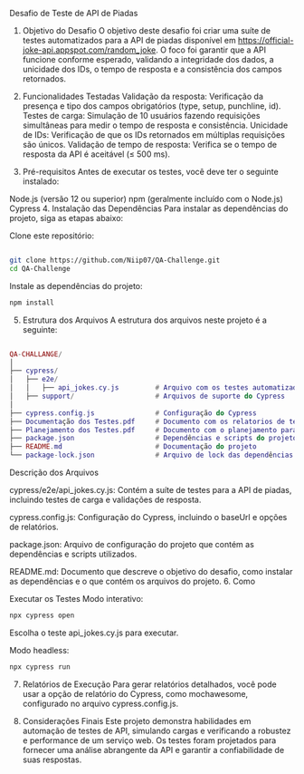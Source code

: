 Desafio de Teste de API de Piadas

1. Objetivo do Desafio
   O objetivo deste desafio foi criar uma suíte de testes automatizados para a API de piadas disponível em https://official-joke-api.appspot.com/random_joke. O foco foi garantir que a API funcione conforme esperado, validando a integridade dos dados, a unicidade dos IDs, o tempo de resposta e a consistência dos campos retornados.

2. Funcionalidades Testadas
   Validação da resposta: Verificação da presença e tipo dos campos obrigatórios (type, setup, punchline, id).
   Testes de carga: Simulação de 10 usuários fazendo requisições simultâneas para medir o tempo de resposta e consistência.
   Unicidade de IDs: Verificação de que os IDs retornados em múltiplas requisições são únicos.
   Validação de tempo de resposta: Verifica se o tempo de resposta da API é aceitável (≤ 500 ms).
3. Pré-requisitos
   Antes de executar os testes, você deve ter o seguinte instalado:

Node.js (versão 12 ou superior)
npm (geralmente incluído com o Node.js)
Cypress 4. Instalação das Dependências
Para instalar as dependências do projeto, siga as etapas abaixo:

Clone este repositório:

```bash

git clone https://github.com/Niip07/QA-Challenge.git
cd QA-Challenge
```

Instale as dependências do projeto:

```bash
npm install
```

5. Estrutura dos Arquivos
   A estrutura dos arquivos neste projeto é a seguinte:

```lua

QA-CHALLANGE/
│
├── cypress/
│   ├── e2e/
│   │   ├── api_jokes.cy.js         # Arquivo com os testes automatizados
│   ├── support/                    # Arquivos de suporte do Cypress
│
├── cypress.config.js               # Configuração do Cypress
├── Documentação dos Testes.pdf     # Documento com os relatorios de testes e resultados
├── Planejamento dos Testes.pdf     # Documento com o planejamento para os testes
├── package.json                    # Dependências e scripts do projeto
├── README.md                       # Documentação do projeto
└── package-lock.json               # Arquivo de lock das dependências
```

Descrição dos Arquivos

cypress/e2e/api_jokes.cy.js: Contém a suíte de testes para a API de piadas, incluindo testes de carga e validações de resposta.

cypress.config.js: Configuração do Cypress, incluindo o baseUrl e opções de relatórios.

package.json: Arquivo de configuração do projeto que contém as dependências e scripts utilizados.

README.md: Documento que descreve o objetivo do desafio, como instalar as dependências e o que contém os arquivos do projeto. 6. Como

Executar os Testes
Modo interativo:

```bash
npx cypress open
```

Escolha o teste api_jokes.cy.js para executar.

Modo headless:

```bash
npx cypress run
```

7. Relatórios de Execução
   Para gerar relatórios detalhados, você pode usar a opção de relatório do Cypress, como mochawesome, configurado no arquivo cypress.config.js.

8. Considerações Finais
   Este projeto demonstra habilidades em automação de testes de API, simulando cargas e verificando a robustez e performance de um serviço web. Os testes foram projetados para fornecer uma análise abrangente da API e garantir a confiabilidade de suas respostas.
